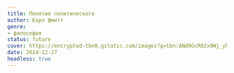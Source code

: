 ```yaml
---
title: Понятие политического
author: Карл Шмитт
genre:
- философия
status: future
cover: https://encrypted-tbn0.gstatic.com/images?q=tbn:ANd9GcR02x9Wj_yhKvy5Q2N8RnH_fsIRzLVFw9M2tw&s
date: 2024-12-27
headless: true
---
```


